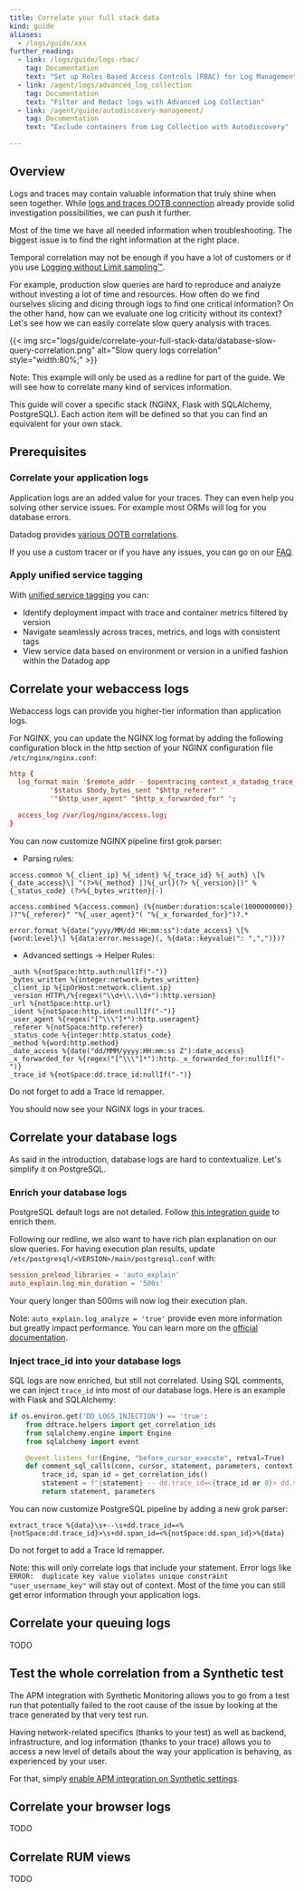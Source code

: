```yaml
---
title: Correlate your full stack data
kind: guide
aliases:
  - /logs/guide/xxx
further_reading:
  - link: /logs/guide/logs-rbac/
    tag: Documentation
    text: "Set up Roles Based Access Controls (RBAC) for Log Management"
  - link: /agent/logs/advanced_log_collection
    tag: Documentation
    text: "Filter and Redact logs with Advanced Log Collection"
  - link: /agent/guide/autodiscovery-management/
    tag: Documentation
    text: "Exclude containers from Log Collection with Autodiscovery"

---
```


## Overview

Logs and traces may contain valuable information that truly shine when seen together. While [logs and traces OOTB connection](https://docs.datadoghq.com/tracing/connect_logs_and_traces/) already provide solid investigation possibilities, we can push it further.

Most of the time we have all needed information when troubleshooting. The biggest issue is to find the right information at the right place.

Temporal correlation may not be enough if you have a lot of customers or if you use [Logging without Limit sampling™](https://docs.datadoghq.com/logs/guide/getting-started-lwl/).

For example, production slow queries are hard to reproduce and analyze without investing a lot of time and resources. How often do we find ourselves slicing and dicing through logs to find one critical information? On the other hand, how can we evaluate one log criticity without its context? Let's see how we can easily correlate slow query analysis with traces.

{{< img src="logs/guide/correlate-your-full-stack-data/database-slow-query-correlation.png" alt="Slow query logs correlation" style="width:80%;" >}}

Note: This example will only be used as a redline for part of the guide. We will see how to correlate many kind of services information.

This guide will cover a specific stack (NGINX, Flask with SQLAlchemy, PostgreSQL). Each action item will be defined so that you can find an equivalent for your own stack.

## Prerequisites

### Correlate your application logs

Application logs are an added value for your traces. They can even help you solving other service issues. For example most ORMs will log for you database errors.

Datadog provides [various OOTB correlations](https://docs.datadoghq.com/tracing/connect_logs_and_traces/).

If you use a custom tracer or if you have any issues, you can go on our [FAQ](https://docs.datadoghq.com/tracing/faq/why-cant-i-see-my-correlated-logs-in-the-trace-id-panel/).

### Apply unified service tagging

With [unified service tagging](https://docs.datadoghq.com/getting_started/tagging/unified_service_tagging) you can:

* Identify deployment impact with trace and container metrics filtered by version
* Navigate seamlessly across traces, metrics, and logs with consistent tags
* View service data based on environment or version in a unified fashion within the Datadog app

## Correlate your webaccess logs

Webaccess logs can provide you higher-tier information than application logs.

For NGINX, you can update the NGINX log format by adding the following configuration block in the http section of your NGINX configuration file `/etc/nginx/nginx.conf`:

```conf
http {
  log_format main '$remote_addr - $opentracing_context_x_datadog_trace_id $http_x_forwarded_user [$time_local] "$request" '
          '$status $body_bytes_sent "$http_referer" '
          '"$http_user_agent" "$http_x_forwarded_for" ';

  access_log /var/log/nginx/access.log;
}
```

You can now customize NGINX pipeline first grok parser:

- Parsing rules:
```text
access.common %{_client_ip} %{_ident} %{_trace_id} %{_auth} \[%{_date_access}\] "(?>%{_method} |)%{_url}(?> %{_version}|)" %{_status_code} (?>%{_bytes_written}|-)

access.combined %{access.common} (%{number:duration:scale(1000000000)} )?"%{_referer}" "%{_user_agent}"( "%{_x_forwarded_for}")?.*

error.format %{date("yyyy/MM/dd HH:mm:ss"):date_access} \[%{word:level}\] %{data:error.message}(, %{data::keyvalue(": ",",")})?
```
- Advanced settings -> Helper Rules:
```text
_auth %{notSpace:http.auth:nullIf("-")}
_bytes_written %{integer:network.bytes_written}
_client_ip %{ipOrHost:network.client.ip}
_version HTTP\/%{regex("\\d+\\.\\d+"):http.version}
_url %{notSpace:http.url}
_ident %{notSpace:http.ident:nullIf("-")}
_user_agent %{regex("[^\\\"]*"):http.useragent}
_referer %{notSpace:http.referer}
_status_code %{integer:http.status_code}
_method %{word:http.method}
_date_access %{date("dd/MMM/yyyy:HH:mm:ss Z"):date_access}
_x_forwarded_for %{regex("[^\\\"]*"):http._x_forwarded_for:nullIf("-")}
_trace_id %{notSpace:dd.trace_id:nullIf("-")}
```

Do not forget to add a Trace Id remapper.

You should now see your NGINX logs in your traces.

## Correlate your database logs

As said in the introduction, database logs are hard to contextualize. Let's simplify it on PostgreSQL.

### Enrich your database logs

PostgreSQL default logs are not detailed. Follow [this integration guide](https://docs.datadoghq.com/integrations/postgres/?tab=host#log-collection) to enrich them.

Following our redline, we also want to have rich plan explanation on our slow queries. For having execution plan results, update `/etc/postgresql/<VERSION>/main/postgresql.conf` with:

```conf
session_preload_libraries = 'auto_explain'
auto_explain.log_min_duration = '500s'
```

Your query longer than 500ms will now log their execution plan.

Note: `auto_explain.log_analyze = 'true'` provide even more information but greatly impact performance. You can learn more on the [official documentation](https://www.postgresql.org/docs/9.2/auto-explain.html).

### Inject trace_id into your database logs

SQL logs are now enriched, but still not correlated. Using SQL comments, we can inject `trace_id` into most of our database logs. Here is an example with Flask and SQLAlchemy:

```python
if os.environ.get('DD_LOGS_INJECTION') == 'true':
    from ddtrace.helpers import get_correlation_ids
    from sqlalchemy.engine import Engine
    from sqlalchemy import event

    @event.listens_for(Engine, "before_cursor_execute", retval=True)
    def comment_sql_calls(conn, cursor, statement, parameters, context, executemany):
        trace_id, span_id = get_correlation_ids()
        statement = f"{statement} -- dd.trace_id=<{trace_id or 0}> dd.span_id=<{span_id or 0}>"
        return statement, parameters
```

You can now customize PostgreSQL pipeline by adding a new grok parser:

```text
extract_trace %{data}\s+--\s+dd.trace_id=<%{notSpace:dd.trace_id}>\s+dd.span_id=<%{notSpace:dd.span_id}>%{data}
```

Do not forget to add a Trace Id remapper.

Note: this will only correlate logs that include your statement. Error logs like `ERROR:  duplicate key value violates unique constraint "user_username_key"` will stay out of context. Most of the time you can still get error information through your application logs.

## Correlate your queuing logs

TODO

## Test the whole correlation from a Synthetic test

The APM integration with Synthetic Monitoring allows you to go from a test run that potentially failed to the root cause of the issue by looking at the trace generated by that very test run.

Having network-related specifics (thanks to your test) as well as backend, infrastructure, and log information (thanks to your trace) allows you to access a new level of details about the way your application is behaving, as experienced by your user.

For that, simply [enable APM integration on Synthetic settings](https://docs.datadoghq.com/synthetics/apm).

## Correlate your browser logs

TODO

## Correlate RUM views

TODO
